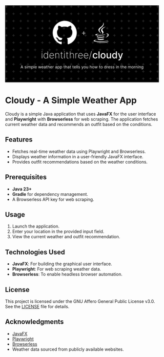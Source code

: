 ![Cloudy Repository Banner](.github/assets/README_banner.png)

# Cloudy - A Simple Weather App

Cloudy is a simple Java application that uses **JavaFX** for the user interface and **Playwright** with **Browserless** for web scraping. The application fetches current weather data and recommends an outfit based on the conditions.

## Features

- Fetches real-time weather data using Playwright and Browserless.
- Displays weather information in a user-friendly JavaFX interface.
- Provides outfit recommendations based on the weather conditions.

## Prerequisites

- **Java 23+**
- **Gradle** for dependency management.
- A Browserless API key for web scraping.

## Usage

1. Launch the application.
2. Enter your location in the provided input field.
3. View the current weather and outfit recommendation.

## Technologies Used

- **JavaFX**: For building the graphical user interface.
- **Playwright**: For web scraping weather data.
- **Browserless**: To enable headless browser automation.

## License

This project is licensed under the GNU Affero General Public License v3.0. See the [LICENSE](LICENSE) file for details.

## Acknowledgments

- [JavaFX](https://openjfx.io/)
- [Playwright](https://playwright.dev/)
- [Browserless](https://www.browserless.io/)
- Weather data sourced from publicly available websites.
